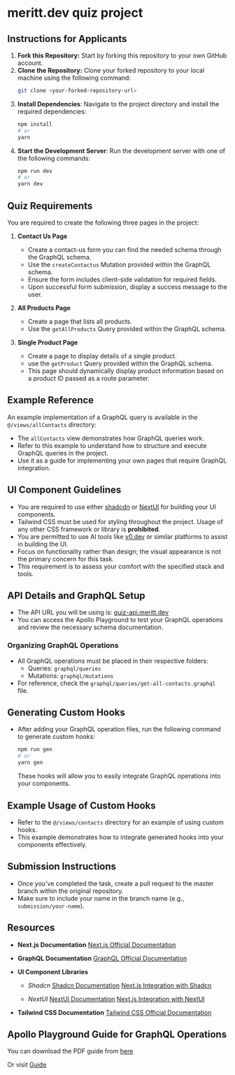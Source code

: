 # meritt.dev quiz project

## Instructions for Applicants

1. **Fork this Repository:** Start by forking this repository to your own GitHub account.
2. **Clone the Repository:** Clone your forked repository to your local machine using the following command:
   ```bash
   git clone <your-forked-repository-url>
   ```
3. **Install Dependencies**: Navigate to the project directory and install the required dependencies:
   ```bash
   npm install
   # or
   yarn
   ```
4. **Start the Development Server**: Run the development server with one of the following commands:
   ```bash
   npm run dev
   # or
   yarn dev
   ```

## Quiz Requirements

You are required to create the following three pages in the project:

1. **Contact Us Page**

   - Create a contact-us form you can find the needed schema through the GraphQL schema.
   - Use the `createContactus` Mutation provided within the GraphQL schema.
   - Ensure the form includes client-side validation for required fields.
   - Upon successful form submission, display a success message to the user.

2. **All Products Page**

   - Create a page that lists all products.
   - Use the `getAllProducts` Query provided within the GraphQL schema.

3. **Single Product Page**
   - Create a page to display details of a single product.
   - use the `getProduct` Query provided within the GraphQL schema.
   - This page should dynamically display product information based on a product ID passed as a route parameter.

## Example Reference

An example implementation of a GraphQL query is available in the `@/views/allContacts` directory:

- The `allContacts` view demonstrates how GraphQL queries work.
- Refer to this example to understand how to structure and execute GraphQL queries in the project.
- Use it as a guide for implementing your own pages that require GraphQL integration.

## UI Component Guidelines

- You are required to use either [shadcdn](https://ui.shadcn.com/) or [NextUI](https://nextui.org/) for building your UI components.
- Tailwind CSS must be used for styling throughout the project. Usage of any other CSS framework or library is **prohibited**.
- You are permitted to use AI tools like [v0.dev](https://v0.dev) or similar platforms to assist in building the UI.
- Focus on functionality rather than design; the visual appearance is not the primary concern for this task.
- This requirement is to assess your comfort with the specified stack and tools.

## API Details and GraphQL Setup

- The API URL you will be using is: [quiz-api.meritt.dev](https://quiz-api.meritt.dev)
- You can access the Apollo Playground to test your GraphQL operations and review the necessary schema documentation.

### Organizing GraphQL Operations

- All GraphQL operations must be placed in their respective folders:
  - Queries: `graphql/queries`
  - Mutations: `graphql/mutations`
- For reference, check the `graphql/queries/get-all-contacts.graphql` file.

## Generating Custom Hooks

- After adding your GraphQL operation files, run the following command to generate custom hooks:

  ```bash
  npm run gen
  # or
  yarn gen
  ```

  These hooks will allow you to easily integrate GraphQL operations into your components.

## Example Usage of Custom Hooks

- Refer to the `@/views/contacts` directory for an example of using custom hooks.
- This example demonstrates how to integrate generated hooks into your components effectively.

## Submission Instructions

- Once you've completed the task, create a pull request to the master branch within the original repository.
- Make sure to include your name in the branch name (e.g., `submission/your-name`).

## Resources

- **Next.js Documentation**
  [Next.js Official Documentation](https://nextjs.org/docs)

- **GraphQL Documentation**
  [GraphQL Official Documentation](https://graphql.org/learn/)

- **UI Component Libraries**

  - _Shadcn_
    [Shadcn Documentation](https://ui.shadcn.com/docs)
    [Next.js Integration with Shadcn](https://ui.shadcn.com/docs/installation/next)

  - _NextUI_
    [NextUI Documentation](https://nextui.org/docs)
    [Next.js Integration with NextUI](https://nextui.org/docs/guide/installation)

- **Tailwind CSS Documentation**
  [Tailwind CSS Official Documentation](https://tailwindcss.com/docs)

## Apollo Playground Guide for GraphQL Operations

You can download the PDF guide from [here](https://app.tango.us/app/workflow/Apollo-Server--Querying-Products-with-Pagination-and-Search-e60fe54632aa446dba7edf9af9ffaddd)

Or visit [Guide](https://app.tango.us/app/workflow/Apollo-Server--Querying-Products-with-Pagination-and-Search-e60fe54632aa446dba7edf9af9ffaddd)
